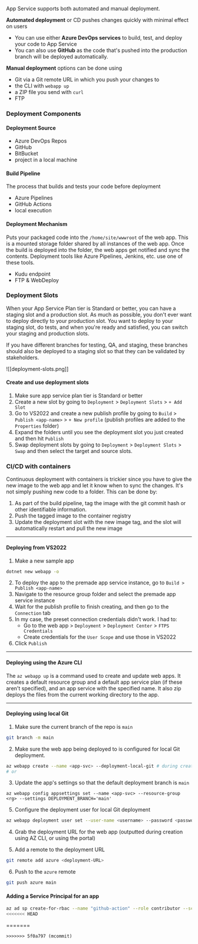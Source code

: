 
App Service supports both automated and manual deployment. 

**Automated deployment** or CD pushes changes quickly with minimal effect on users
- You can use either **Azure DevOps services** to build, test, and deploy your code to App Service
- You can also use **GitHub** as the code that's pushed into the production branch will be deployed automatically.
 
**Manual deployment** options can be done using
- Git via a Git remote URL in which you push your changes to
- the CLI with `webapp up`
- a ZIP file you send with `curl`
- FTP

### Deployment Components

#### Deployment Source
- Azure DevOps Repos
- GitHub
- BitBucket
- project in a local machine

#### Build Pipeline
The process that builds and tests your code before deployment
- Azure Pipelines
- GitHub Actions
- local execution

#### Deployment Mechanism
Puts your packaged code into the `/home/site/wwwroot` of the web app. This is a mounted storage folder shared by all instances of the web app. Once the build is deployed into the folder, the web apps get notified and sync the contents. Deployment tools like Azure Pipelines, Jenkins, etc. use one of these tools.
- Kudu endpoint
- FTP & WebDeploy

### Deployment Slots
When your App Service Plan tier is Standard or better, you can have a staging slot and a production slot. As much as possible, you don't ever want to deploy directly to your production slot. You want to deploy to your staging slot, do tests, and when you're ready and satisfied, you can switch your staging and production slots. 

If you have different branches for testing, QA, and staging, these branches should also be deployed to a staging slot so that they can be validated by stakeholders.

![[deployment-slots.png]]

#### Create and use deployment slots
1. Make sure app service plan tier is Standard or better
2. Create a new slot by going to `Deployment` > `Deployment Slots` > `+ Add Slot`
3. Go to VS2022 and create a new publish profile by going to `Build` > `Publish <app-name>` > `+ New profile` (publish profiles are added to the `Properties` folder)
4. Expand the folders until you see the deployment slot you just created and then hit `Publish`
5. Swap deployment slots by going to `Deployment` > `Deployment Slots` > `Swap` and then select the target and source slots.

### CI/CD with containers
Continuous deployment with containers is trickier since you have to give the new image to the web app and let it know when to sync the changes. It's not simply pushing new code to a folder. This can be done by:
1. As part of the build pipeline, tag the image with the git commit hash or other identifiable information. 
2. Push the tagged image to the container registry
3. Update the deployment slot with the new image tag, and the slot will automatically restart and pull the new image

---
#### Deploying from VS2022
1. Make a new sample app
```sh
dotnet new webapp -o
```

2. To deploy the app to the premade app service instance, go to `Build > Publish <app-name>`
3. Navigate to the resource group folder and select the premade app service instance
4. Wait for the publish profile to finish creating, and then go to the `Connection` tab
5. In my case, the preset connection credentials didn't work. I had to:
	- Go to the web app > `Deployment` > `Deployment Center` > `FTPS Credentials`
	- Create credentials for the `User Scope` and use those in VS2022
6. Click `Publish`

---
#### Deploying using the Azure CLI
The `az webapp up` is a command used to create and update web apps. It creates a default resource group and a default app service plan (if these aren't specified), and an app service with the specified name. It also zip deploys the files from the current working directory to the app.

---
#### Deploying using local Git
1. Make sure the current branch of the repo is `main`
```sh
git branch -m main
```
2. Make sure the web app being deployed to is configured for local Git deployment. 
```sh
az webapp create --name <app-svc> --deployment-local-git # during creation
# or

```
3. Update the app's settings so that the default deployment branch is `main`
```
az webapp config appsettings set --name <app-svc> --resource-group <rg> --settings DEPLOYMENT_BRANCH='main'
```

5. Configure the deployment user for local Git deployment
```sh
az webapp deployment user set --user-name <username> --password <password>
```

4. Grab the deployment URL for the web app (outputted during creation using AZ CLI, or using the portal)

5. Add a remote to the deployment URL
```sh
git remote add azure <deployment-URL>
```

6. Push to the `azure` remote
```sh
git push azure main
```


#### Adding a Service Principal for an app

```sh
az ad sp create-for-rbac --name "github-action" --role contributor --scopes /subscriptions/26cf9844-f389-41ec-8cf3-e53da88f7419/resourceGroups/kitchenet/providers/Microsoft.Web/sites/kitchenet --sdk-auth
<<<<<<< HEAD
```
=======
```
>>>>>>> 5f0a797 (mcommit)
